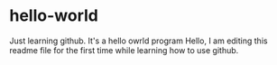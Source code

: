 # hello-world
Just learning github. It's a hello owrld program
Hello, I am editing this readme file for the first time while learning how to use github.
